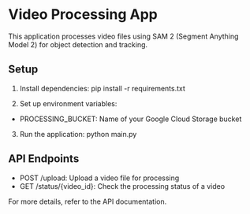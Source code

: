 # Video Processing App

This application processes video files using SAM 2 (Segment Anything Model 2) for object detection and tracking.

## Setup

1. Install dependencies:
pip install -r requirements.txt

2. Set up environment variables:
- PROCESSING_BUCKET: Name of your Google Cloud Storage bucket

3. Run the application:
python main.py

## API Endpoints

- POST /upload: Upload a video file for processing
- GET /status/{video_id}: Check the processing status of a video

For more details, refer to the API documentation.